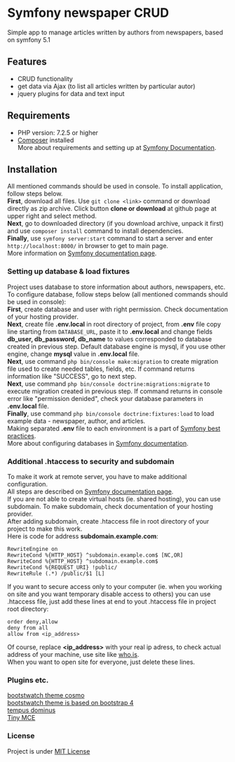 # Symfony newspaper CRUD
Simple app to manage articles written by authors from newspapers, based on symfony 5.1
## Features
- CRUD functionality
- get data via Ajax (to list all articles written by particular autor)
- jquery plugins for data and text input
## Requirements
- PHP version: 7.2.5 or higher
- [Composer](https://getcomposer.org/download/) installed  
More about requirements and setting up at [Symfony Documentation](https://symfony.com/doc/5.0/setup.html).
## Installation
All mentioned commands should be used in console. To install application, follow steps below.  
**First**, download all files. Use `git clone <link>` command or download directly as zip archive. Click button **clone or download** at github page at upper right and select method.  
**Next**, go to downloaded directory (if you download archive, unpack it first) and use `composer install` command to install dependencies.  
**Finally**, use `symfony server:start` command to start a server and enter `http://localhost:8000/` in browser to get to main page.  
More information on [Symfony documentation page](https://symfony.com/doc/5.0/setup.html#setting-up-an-existing-symfony-project).
### Setting up database & load fixtures
Project uses database to store information about authors, newspapers, etc. To configure database, follow steps below (all mentioned commands should be used in console):  
**First**, create database and user with right permission. Check documentation of your hosting provider.  
**Next**, create file **.env.local** in root directory of project, from **.env** file copy line starting from `DATABASE_URL`, paste it to **.env.local** and change fields **db_user, db_password, db_name** to values corresponded to database created in previous step. Default database engine is mysql, if you use other engine, change **mysql** value in **.env.local** file.  
**Next**, use command `php bin/console make:migration` to create migration file used to create needed tables, fields, etc. If command returns information like "SUCCESS", go to next step.    
**Next**, use command `php bin/console doctrine:migrations:migrate` to execute migration created in previous step. If command returns in console error like "permission denided", check your database parameters in **.env.local** file.  
**Finally**, use command `php bin/console doctrine:fixtures:load` to load example data - newspaper, author, and articles.   
Making separated **.env** file to each environment is a part of [Symfony best practices](https://symfony.com/doc/5.0/best_practices.html#use-environment-variables-for-infrastructure-configuration).  
More about configuring databases in [Symfony documentation](https://symfony.com/doc/5.0/doctrine.html).
### Additional .htaccess to security and subdomain
To make it work at remote server, you have to make additional configuration.  
All steps are described on [Symfony documentation page](https://symfony.com/doc/5.0/setup/web_server_configuration.html).  
If you are not able to create virtual hosts (ie. shared hosting), you can use subdomain. To make subdomain, check documentation of your hosting provider.  
After adding subdomain, create .htaccess file in root directory of your project to make this work.  
Here is code for address **subdomain.example.com**:
```
RewriteEngine on
RewriteCond %{HTTP_HOST} ^subdomain.example.com$ [NC,OR]
RewriteCond %{HTTP_HOST} ^subdomain.example.com$
RewriteCond %{REQUEST_URI} !public/
RewriteRule (.*) /public/$1 [L]
```
If you want to secure access only to your computer (ie. when you working on site and you want temporary disable access to others) you can use .htaccess file, just add these lines at end to yout .htaccess file in project root directory:
```
order deny,allow
deny from all
allow from <ip_address>
```
Of course, replace **<ip_address>** with your real ip adress, to check actual address of your machine, use site like [who.is](https://who.is/).  
When you want to open site for everyone, just delete these lines.
### Plugins etc.
[bootstwatch theme cosmo](https://bootswatch.com/cosmo)  
[bootstwatch theme is based on bootstrap 4](https://getbootstrap.com)  
[tempus dominus](https://tempusdominus.github.io/bootstrap-4)  
[Tiny MCE](https://www.tiny.cloud/docs/quick-start)  
### License
Project is under [MIT License](./LICENSE)

